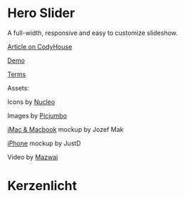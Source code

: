 Hero Slider
=========

A full-width, responsive and easy to customize slideshow.

[Article on CodyHouse](http://codyhouse.co/gem/hero-slider/)

[Demo](http://codyhouse.co/demo/hero-slider/index.html)
 
[Terms](http://codyhouse.co/terms/)

Assets:

Icons by [Nucleo](http://nucleoapp.com/)

Images by [Picjumbo](http://picjumbo.com/)

[iMac & Macbook](https://dribbble.com/shots/829545--PSD-iMac-MacBook-Retina) mockup by Jozef Mak

[iPhone](https://dribbble.com/shots/1717398-iPhone-6-Scalable-Mockups-4-7?list=searches&tag=iphone_6&offset=26) mockup by JustD

Video by [Mazwai](http://mazwai.com/)
# Kerzenlicht
